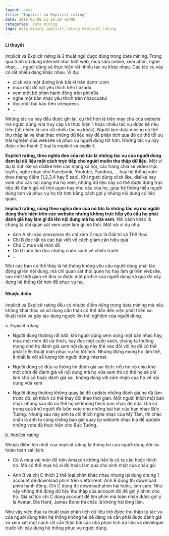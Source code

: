 ```yaml
---
layout: post
title: "Implicit và Explicit rating"
date: 2016-05-08 11:19:20 +0700
categories: data_mining
tags: data_mining implicit_rating explicit_rating
---
```


#### Lí thuyết

Implicit và Explicit rating là 2 thuật ngữ được dùng trong data mining. Trong quá trình sử dụng internet như: lướt web, mua sắm online, xem phim, nghe nhạc, ... người dùng sẽ thực hiện rất nhiều tác vụ khác nhau. Các tác vụ này có rất nhiều dạng khác nhau. Ví dụ:

+ click vào một đường link bất kì trên dantri.com
+ mua một đồ vật yêu thích trên Lazada
+ xem một bộ phim hành động trên phim3s
+ nghe một bản nhạc yêu thích trên nhaccuatui
+ đọc một bài báo trên vnexpress
+ ...

Những tác vụ này đều được ghi lại, cụ thể hơn là trên máy chủ của website mà người dùng vừa truy cập và thực hiện 1 hoặc nhiều tác vụ được kể nêu trên (tất nhiên là còn rất nhiều tác vụ khác). Người làm data mining có thể thu thập lại và khai thác những dữ liệu này để phân tích qua đó có thể tối ưu trải nghiệm của website và phục vụ người dùng tốt hơn. Những tác vụ này được chia thành 2 loại là implicit và explicit.

**Explicit rating, theo nghĩa đen của nó tức là những tác vụ của người dùng đem lại dữ liệu một cách trực tiếp cho người muốn thu thập dữ liệu**. Một ví dụ là nút like và dislike trên các mạng xã hội, các trang chia sẻ video trực tuyến, nghe nhạc như Facebook, Youtube, Pandora, ... hay hệ thống vote theo thang điểm (1,2,3,4 hay 5 sao). Khi người dùng click like, dislike hay vote cho các nội dung mà họ xem, những dữ liệu này có thể được dùng trực tiếp để đánh giá về thói quen hay nhu cầu của họ, giúp hệ thống hiểu người dùng hơn và phục vụ họ tốt hơn bằng cách gợi ý những nội dung có liên quan.

**Implicit rating, cũng theo nghĩa đen của nó tức là những tác vụ mà người dùng thực hiện trên các website nhưng không trực tiếp yêu cầu họ phải đánh giá hay làm gì đó lên nội dung mà họ vừa xem**. Nói cách khác là chúng ta chỉ quan sát xem user làm gì mà thôi. Một vài ví dụ như:

+ Anh A khi vào vnexpress thì chỉ xem 2 mục là Giải trí và Thể thao
+ Chị B đọc tất cả các bài viết về cách giảm cân hiệu quả
+ Chú C mua vài món đồ
+ Cô D luôn tìm đọc những cuốn sách về chiến tranh
+ ...

Như các bạn có thể thấy là hệ thống không yêu cầu người dùng phải tác động gì lên nội dung, mà chỉ quan sát thói quen họ hay làm gì trên website, sau một thời gian sẽ đưa ra được một profile của người dùng và qua đó xây dựng hệ thống tốt hơn để phục vụ họ.

#### Nhược điểm

Implicit và Explicit rating đều có nhược điểm riêng trong data mining mà nếu không khai thác và sử dụng cẩn thận có thể dẫn đến việc phát triển sai thuật toán và gây tác dụng ngược lên trải nghiệm của người dùng.

a. _Explicit rating_

+ Người dùng thường rất lười: khi người dùng xem xong một bản nhạc hay, mua một món đồ ưa thích, hay đọc một cuốn sách, chúng ta thường mong chờ họ đánh giá xem nội dung này thế nào đối với họ để có thể phát triển thuật toán phục vụ họ tốt hơn. Nhưng đừng mong họ làm thế, ít nhất là với số lượng lớn người dùng internet.

+ Người dùng sẽ đưa ra thông tin đánh giá sai lệch: nếu họ có chịu khó một chút để đánh giá về nội dung mà họ vừa xem thì có thể họ sẽ chỉ làm cho có hoặc đánh giá sai, không đúng với cảm nhận của họ về nội dung vừa xem

+ Người dùng thường không quay lại để update những đánh giá họ đã làm trước đó: sở thích có thể thay đổi theo thời gian. Một người thích một ban nhạc nhưng sau đó có thể họ sẽ không thích ban nhạc đó nữa. Giả sử trong quá khứ người đó luôn vote cho những bài hát của ban nhạc Bức Tường. Nhưng sau này anh ta chỉ thích nghe nhạc của Mỹ Tâm, thì chắc chắn là anh ta cũng chẳng bao giờ quay lại website nhạc kia để update những vote đã thực hiện cho Bức Tường.

b. _Implicit rating_

Nhược điểm lớn nhất của implicit rating là thông tin của người dùng đôi lúc hoàn toàn sai lệch:

+ Cô A mua vài món đồ trên Amazon không hẳn là cô ta cần hoặc thích nó. Mà có thể mua hộ ai đó hoặc làm quà cho sinh nhật của cháu gái

+ Anh B và chị C thích 2 thể loại phim khác nhau nhưng lại dùng chung 1 account để download phim trên viettorrent. Anh B dùng thì download phim hành động. Chị C dùng thì download phim hài hước, tình cảm. Như vậy không thể dùng dữ liệu thu thập của account đó để gợi ý phim cho họ. Giả sử lúc chị C dùng account để tìm phim mà toàn nhận được gợi ý là Avatar, Die Hard, James Bond thì chắc là không hài lòng lắm.

Như vậy việc đưa ra thuật toán phân tích dữ liệu thô được thu thập từ tác vụ của người dùng trên hệ thống không hề dễ dàng và cần phải được đánh giá và xem xét một cách rất cẩn thận bởi các nhà phân tích dữ liệu và developer trước khi xây dựng hệ thống phục vụ người dùng.